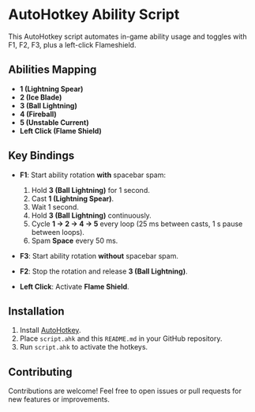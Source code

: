 # AutoHotkey Ability Script

This AutoHotkey script automates in-game ability usage and toggles with F1, F2, F3, plus a left-click Flameshield.

## Abilities Mapping

* **1 (Lightning Spear)**
* **2 (Ice Blade)**
* **3 (Ball Lightning)**
* **4 (Fireball)**
* **5 (Unstable Current)**
* **Left Click (Flame Shield)**

## Key Bindings

* **F1**: Start ability rotation **with** spacebar spam:

  1. Hold **3 (Ball Lightning)** for 1 second.
  2. Cast **1 (Lightning Spear)**.
  3. Wait 1 second.
  4. Hold **3 (Ball Lightning)** continuously.
  5. Cycle **1 → 2 → 4 → 5** every loop (25 ms between casts, 1 s pause between loops).
  6. Spam **Space** every 50 ms.
* **F3**: Start ability rotation **without** spacebar spam.
* **F2**: Stop the rotation and release **3 (Ball Lightning)**.
* **Left Click**: Activate **Flame Shield**.

## Installation

1. Install [AutoHotkey](https://www.autohotkey.com/).
2. Place `script.ahk` and this `README.md` in your GitHub repository.
3. Run `script.ahk` to activate the hotkeys.

## Contributing

Contributions are welcome! Feel free to open issues or pull requests for new features or improvements.
